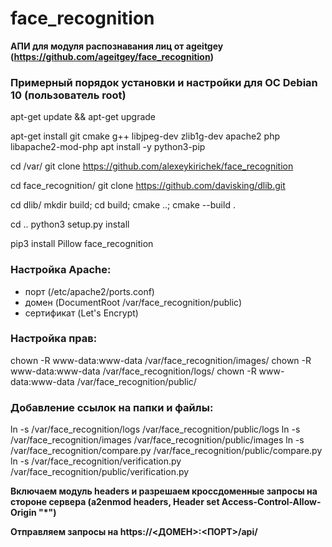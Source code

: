 # face_recognition

__АПИ для модуля распознавания лиц от ageitgey (https://github.com/ageitgey/face_recognition)__


### Примерный порядок установки и настройки для ОС Debian 10 (пользователь root)

apt-get update && apt-get upgrade

apt-get install git cmake g++ libjpeg-dev zlib1g-dev apache2 php libapache2-mod-php
apt install -y python3-pip

cd /var/
git clone https://github.com/alexeykirichek/face_recognition

cd face_recognition/
git clone https://github.com/davisking/dlib.git

cd dlib/
mkdir build; cd build; cmake ..; cmake --build .

cd ..
python3 setup.py install

pip3 install Pillow face_recognition

### Настройка Apache:
- порт (/etc/apache2/ports.conf)
- домен (DocumentRoot /var/face_recognition/public)
- сертификат (Let's Encrypt)

### Настройка прав:
chown -R www-data:www-data /var/face_recognition/images/
chown -R www-data:www-data /var/face_recognition/logs/
chown -R www-data:www-data /var/face_recognition/public/

### Добавление ссылок на папки и файлы:
ln -s /var/face_recognition/logs /var/face_recognition/public/logs
ln -s /var/face_recognition/images /var/face_recognition/public/images
ln -s /var/face_recognition/compare.py /var/face_recognition/public/compare.py
ln -s /var/face_recognition/verification.py /var/face_recognition/public/verification.py

__Включаем модуль headers и разрешаем кроссдоменные запросы на стороне сервера (a2enmod headers, Header set Access-Control-Allow-Origin "*")__

__Отправляем запросы на https://<ДОМЕН>:<ПОРТ>/api/__
